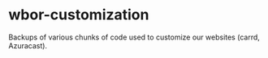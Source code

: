 # wbor-customization

Backups of various chunks of code used to customize our websites (carrd, Azuracast).
